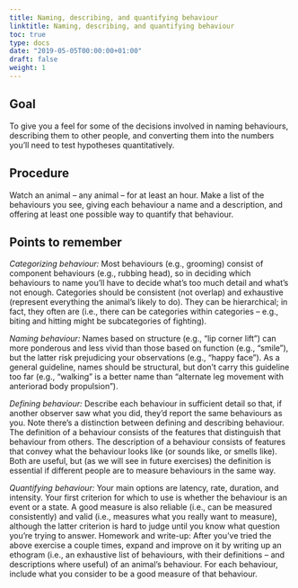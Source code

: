 ```yaml
---
title: Naming, describing, and quantifying behaviour
linktitle: Naming, describing, and quantifying behaviour
toc: true
type: docs
date: "2019-05-05T00:00:00+01:00"
draft: false
weight: 1
---
```


## Goal

To give you a feel for some of the decisions involved in naming behaviours, describing them to other people, and converting them into the numbers you’ll need to test hypotheses quantitatively.

## Procedure

Watch an animal – any animal – for at least an hour. Make a list of the behaviours you see, giving each behaviour a name and a description, and offering at least one possible way to quantify that behaviour.

## Points to remember

*Categorizing behaviour:* Most behaviours (e.g., grooming) consist of component behaviours (e.g., rubbing head), so in deciding which behaviours to name you’ll have to decide what’s too much detail and what’s not enough. Categories should be consistent (not overlap) and exhaustive (represent everything the animal’s likely to do). They can be hierarchical; in fact, they often are (i.e., there can be categories within categories – e.g., biting and hitting might be subcategories of fighting).

*Naming behaviour:* Names based on structure (e.g., “lip corner lift”) can more ponderous and less vivid than those based on function (e.g., “smile”), but the latter risk prejudicing your observations (e.g., “happy face”). As a general guideline, names should be structural, but don’t carry this guideline too far (e.g., “walking” is a better name than “alternate leg movement with anteriorad body propulsion”).

*Defining behaviour:* Describe each behaviour in sufficient detail so that, if another observer saw what you did, they’d report the same behaviours as you. Note there’s a distinction between defining and describing behaviour. The definition of a behaviour consists of the features that distinguish that behaviour from others. The description of a behaviour consists of features that convey what the behaviour looks like (or sounds like, or smells like). Both are useful, but (as we will see in future exercises) the definition is essential if different people are to measure behaviours in the same way.

*Quantifying behaviour:* Your main options are latency, rate, duration, and intensity. Your first criterion for which to use is whether the behaviour is an event or a state. A good measure is also reliable (i.e., can be measured consistently) and valid (i.e., measures what you really want to measure), although the latter criterion is hard to judge until you know what question you’re trying to answer.
Homework and write-up: After you’ve tried the above exercise a couple times, expand and improve on it by writing up an ethogram (i.e., an exhaustive list of behaviours, with their definitions – and descriptions where useful) of an animal’s behaviour. For each behaviour, include what you consider to be a good measure of that behaviour.
